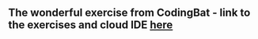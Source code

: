 ## The wonderful exercise from CodingBat - link to the exercises and cloud IDE [here](https://codingbat.com/java)
